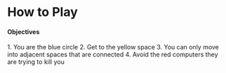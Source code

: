 <h1> How to Play </h>
<h4> Objectives </h4>
1. You are the blue circle
2. Get to the yellow space
3. You can only move into adjacent spaces that are connected
4. Avoid the red computers they are trying to kill you
